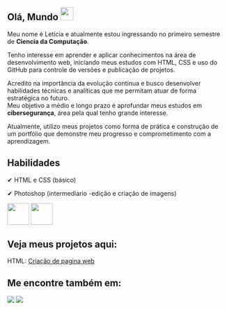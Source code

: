 <div style ="display inline">  

## Olá, Mundo <img width='30 ' height='30 ' src="https://github.com/user-attachments/assets/ec37864f-09ce-4d02-92e9-56b6ff5c6fb9" />

</div>


Meu nome é Letícia e atualmente estou ingressando no primeiro semestre de **Ciencia da Computação**.  

Tenho interesse em aprender e aplicar conhecimentos na área de desenvolvimento web, iniciando meus estudos com HTML, CSS e uso do GitHub para controle de versões e publicação de projetos.

Acredito na importância da evolução contínua e busco desenvolver habilidades técnicas e analíticas que me permitam atuar de forma estratégica no futuro.  
Meu objetivo a médio e longo prazo é aprofundar meus estudos em **cibersegurança**, área pela qual tenho grande interesse.

Atualmente, utilizo meus projetos como forma de prática e construção de um portfólio que demonstre meu progresso e comprometimento com a aprendizagem.

## Habilidades
✔ HTML e CSS (básico)

✔ Photoshop (intermediario -edição e criação de imagens)

<div style ="display inline">
  <img width='50 ' height='50 ' src="https://cdn.jsdelivr.net/gh/devicons/devicon@latest/icons/html5/html5-original.svg" />
<img width='50 ' height='50 ' src="https://cdn.jsdelivr.net/gh/devicons/devicon@latest/icons/photoshop/photoshop-original.svg" />


## Veja meus projetos aqui: ##

HTML: [Criação de pagina web](https://github.com/LeticiaFerraz00/criacao-de-pagina-web)

## Me encontre também em:

<a href="https://www.linkedin.com/in/leticia-ferraz-66936737a/" ><img src="https://img.shields.io/badge/linkedin-%230077B5.svg?style=for-the-badge&logo=linkedin&logoColor=white" /></a>
  <a href="https://github.com/LeticiaFerraz00" ><img src="https://img.shields.io/badge/github-%23121011.svg?style=for-the-badge&logo=github&logoColor=white" /></a>
  
